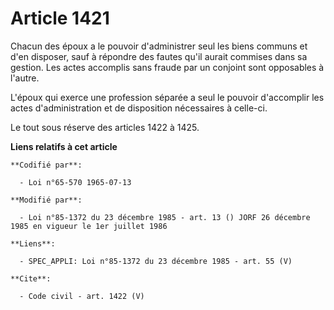 # Article 1421

Chacun des époux a le pouvoir d'administrer seul les biens communs et d'en disposer, sauf à répondre des fautes qu'il aurait
commises dans sa gestion. Les actes accomplis sans fraude par un conjoint sont opposables à l'autre. 

L'époux qui exerce une profession séparée a seul le pouvoir d'accomplir les actes d'administration et de disposition
nécessaires à celle-ci. 

Le tout sous réserve des articles 1422 à 1425.

**Liens relatifs à cet article**

	**Codifié par**:

	  - Loi n°65-570 1965-07-13

	**Modifié par**:

	  - Loi n°85-1372 du 23 décembre 1985 - art. 13 () JORF 26 décembre 1985 en vigueur le 1er juillet 1986

	**Liens**:

	  - SPEC_APPLI: Loi n°85-1372 du 23 décembre 1985 - art. 55 (V)

	**Cite**:

	  - Code civil - art. 1422 (V)
